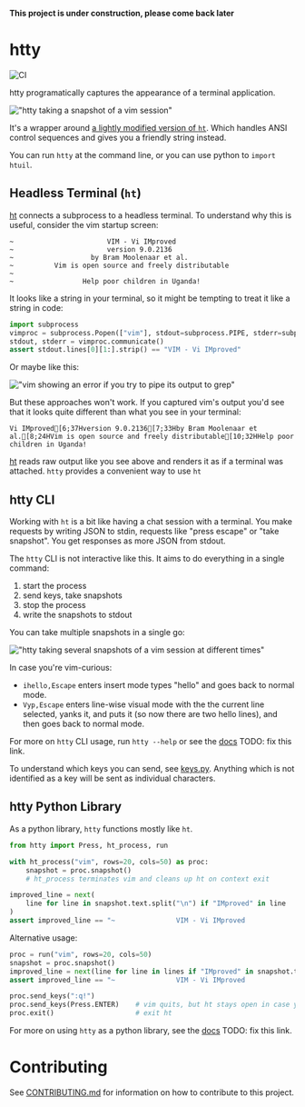 **This project is under construction, please come back later**

# htty

![CI](https://github.com/MatrixManAtYrService/htty/workflows/CI/badge.svg)

htty programatically captures the appearance of a terminal application.

!["htty taking a snapshot of a vim session"](improved.png)

It's a wrapper around [a lightly modified version of `ht`](https://github.com/MatrixManAtYrService/ht).
Which handles ANSI control sequences and gives you a friendly string instead.


You can run `htty` at the command line, or you can use python to `import htuil`.

## Headless Terminal (`ht`)

[ht](https://github.com/andyk/ht) connects a subprocess to a headless terminal.
To understand why this is useful, consider the vim startup screen:
```
~                       VIM - Vi IMproved
~                       version 9.0.2136
~                   by Bram Moolenaar et al.
~          Vim is open source and freely distributable
~
~                 Help poor children in Uganda!
````

It looks like a string in your terminal, so it might be tempting to treat it like a string in code:

```python
import subprocess
vimproc = subprocess.Popen(["vim"], stdout=subprocess.PIPE, stderr=subprocess.PIPE, text=True)
stdout, stderr = vimproc.communicate()
assert stdout.lines[0][1:].strip() == "VIM - Vi IMproved"
```

Or maybe like this:

!["vim showing an error if you try to pipe its output to grep"](error.png)

But these approaches won't work.
If you captured vim's output you'd see that it looks quite different than what you see in your terminal:

```
Vi IMproved[6;37Hversion 9.0.2136[7;33Hby Bram Moolenaar et al.[8;24HVim is open source and freely distributable[10;32HHelp poor children in Uganda!
```

[ht](https://github.com/andyk/ht) reads raw output like you see above and renders it as if a terminal was attached.
`htty` provides a convenient way to use `ht`

## htty CLI

Working with `ht` is a bit like having a chat session with a terminal.
You make requests by writing JSON to stdin, requests like "press escape" or "take snapshot".
You get responses as more JSON from stdout.

The `htty` CLI is not interactive like this.
It aims to do everything in a single command:

1. start the process
2. send keys, take snapshots
3. stop the process
4. write the snapshots to stdout

You can take multiple snapshots in a single go:

!["htty taking several snapshots of a vim session at different times"](hellohello.png)

In case you're vim-curious:

- `ihello,Escape` enters insert mode types "hello" and goes back to normal mode.
- `Vyp,Escape` enters line-wise visual mode with the the current line selected, yanks it, and puts it (so now there are two hello lines), and then goes back to normal mode.

For more on `htty` CLI usage, run `htty --help` or see the [docs]() TODO: fix this link.

To understand which keys you can send, see [keys.py](src/htty/keys.py).
Anything which is not identified as a key will be sent as individual characters.

## htty Python Library

As a python library, `htty` functions mostly like `ht`.

```python
from htty import Press, ht_process, run

with ht_process("vim", rows=20, cols=50) as proc:
    snapshot = proc.snapshot()
    # ht_process terminates vim and cleans up ht on context exit

improved_line = next(
    line for line in snapshot.text.split("\n") if "IMproved" in line
)
assert improved_line == "~               VIM - Vi IMproved                 "
```

Alternative usage:
```python
proc = run("vim", rows=20, cols=50)
snapshot = proc.snapshot()
improved_line = next(line for line in lines if "IMproved" in snapshot.text.split('\n'))
assert improved_line == "~               VIM - Vi IMproved                 "

proc.send_keys(":q!")
proc.send_keys(Press.ENTER)    # vim quits, but ht stays open in case you want to take another snapshot
proc.exit()                    # exit ht
```

For more on using `htty` as a python library, see the [docs]() TODO: fix this link.

# Contributing

See [CONTRIBUTING.md](CONTRIBUTING.md) for information on how to contribute to this project.
